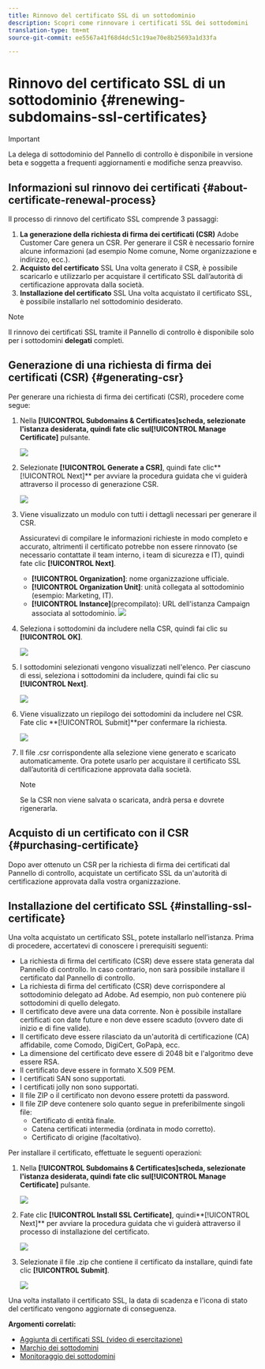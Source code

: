 ```yaml
---
title: Rinnovo del certificato SSL di un sottodominio
description: Scopri come rinnovare i certificati SSL dei sottodomini
translation-type: tm+mt
source-git-commit: ee5567a41f68d4dc51c19ae70e8b25693a1d33fa

---
```



# Rinnovo del certificato SSL di un sottodominio {#renewing-subdomains-ssl-certificates}

>[!IMPORTANT]
>
>La delega di sottodominio del Pannello di controllo è disponibile in versione beta e soggetta a frequenti aggiornamenti e modifiche senza preavviso.

## Informazioni sul rinnovo dei certificati {#about-certificate-renewal-process}

Il processo di rinnovo del certificato SSL comprende 3 passaggi:

1. **La generazione della richiesta di firma dei certificati (CSR)** Adobe Customer Care genera un CSR. Per generare il CSR è necessario fornire alcune informazioni (ad esempio Nome comune, Nome organizzazione e indirizzo, ecc.).
1. **Acquisto del certificato** SSL Una volta generato il CSR, è possibile scaricarlo e utilizzarlo per acquistare il certificato SSL dall’autorità di certificazione approvata dalla società.
1. **Installazione del certificato** SSL Una volta acquistato il certificato SSL, è possibile installarlo nel sottodominio desiderato.

>[!NOTE]
>
>Il rinnovo dei certificati SSL tramite il Pannello di controllo è disponibile solo per i sottodomini **delegati** completi.

## Generazione di una richiesta di firma dei certificati (CSR) {#generating-csr}

Per generare una richiesta di firma dei certificati (CSR), procedere come segue:

1. Nella **[!UICONTROL Subdomains & Certificates]**scheda, selezionate l&#39;istanza desiderata, quindi fate clic sul**[!UICONTROL Manage Certificate]** pulsante.

   ![](assets/renewal1.png)

1. Selezionate **[!UICONTROL Generate a CSR]**, quindi fate clic**[!UICONTROL Next]** per avviare la procedura guidata che vi guiderà attraverso il processo di generazione CSR.

   ![](assets/renewal2.png)

1. Viene visualizzato un modulo con tutti i dettagli necessari per generare il CSR.

   Assicuratevi di compilare le informazioni richieste in modo completo e accurato, altrimenti il certificato potrebbe non essere rinnovato (se necessario contattate il team interno, i team di sicurezza e IT), quindi fate clic **[!UICONTROL Next]**.

   * **[!UICONTROL Organization]**: nome organizzazione ufficiale.
   * **[!UICONTROL Organization Unit]**: unità collegata al sottodominio (esempio: Marketing, IT).
   * **[!UICONTROL Instance]**(precompilato): URL dell&#39;istanza Campaign associata al sottodominio.
   ![](assets/renewal3.png)

1. Seleziona i sottodomini da includere nella CSR, quindi fai clic su **[!UICONTROL OK]**.

   ![](assets/renewal4.png)

1. I sottodomini selezionati vengono visualizzati nell&#39;elenco. Per ciascuno di essi, seleziona i sottodomini da includere, quindi fai clic su **[!UICONTROL Next]**.

   ![](assets/renewal5.png)

1. Viene visualizzato un riepilogo dei sottodomini da includere nel CSR. Fate clic **[!UICONTROL Submit]**per confermare la richiesta.

   ![](assets/renewal6.png)

1. Il file .csr corrispondente alla selezione viene generato e scaricato automaticamente. Ora potete usarlo per acquistare il certificato SSL dall’autorità di certificazione approvata dalla società.

   >[!NOTE]
   >
   >Se la CSR non viene salvata o scaricata, andrà persa e dovrete rigenerarla.

## Acquisto di un certificato con il CSR {#purchasing-certificate}

Dopo aver ottenuto un CSR per la richiesta di firma dei certificati dal Pannello di controllo, acquistate un certificato SSL da un&#39;autorità di certificazione approvata dalla vostra organizzazione.

## Installazione del certificato SSL {#installing-ssl-certificate}

Una volta acquistato un certificato SSL, potete installarlo nell’istanza. Prima di procedere, accertatevi di conoscere i prerequisiti seguenti:

* La richiesta di firma del certificato (CSR) deve essere stata generata dal Pannello di controllo. In caso contrario, non sarà possibile installare il certificato dal Pannello di controllo.
* La richiesta di firma del certificato (CSR) deve corrispondere al sottodominio delegato ad Adobe. Ad esempio, non può contenere più sottodomini di quello delegato.
* Il certificato deve avere una data corrente. Non è possibile installare certificati con date future e non deve essere scaduto (ovvero date di inizio e di fine valide).
* Il certificato deve essere rilasciato da un&#39;autorità di certificazione (CA) affidabile, come Comodo, DigiCert, GoPapà, ecc.
* La dimensione del certificato deve essere di 2048 bit e l&#39;algoritmo deve essere RSA.
* Il certificato deve essere in formato X.509 PEM.
* I certificati SAN sono supportati.
* I certificati jolly non sono supportati.
* Il file ZIP o il certificato non devono essere protetti da password.
* Il file ZIP deve contenere solo quanto segue in preferibilmente singoli file:
   * Certificato di entità finale.
   * Catena certificati intermedia (ordinata in modo corretto).
   * Certificato di origine (facoltativo).

Per installare il certificato, effettuate le seguenti operazioni:

1. Nella **[!UICONTROL Subdomains & Certificates]**scheda, selezionate l&#39;istanza desiderata, quindi fate clic sul**[!UICONTROL Manage Certificate]** pulsante.

   ![](assets/renewal1.png)

1. Fate clic **[!UICONTROL Install SSL Certificate]**, quindi**[!UICONTROL Next]** per avviare la procedura guidata che vi guiderà attraverso il processo di installazione del certificato.

   ![](assets/install1.png)

1. Selezionate il file .zip che contiene il certificato da installare, quindi fate clic **[!UICONTROL Submit]**.

   ![](assets/install2.png)

Una volta installato il certificato SSL, la data di scadenza e l&#39;icona di stato del certificato vengono aggiornate di conseguenza.

**Argomenti correlati:**

* [Aggiunta di certificati SSL (video di esercitazione)](https://docs.adobe.com/content/help/en/campaign-learn/campaign-standard-tutorials/administrating/control-panel/adding-ssl-certificates.html)
* [Marchio dei sottodomini](../../subdomains-certificates/using/subdomains-branding.md)
* [Monitoraggio dei sottodomini](../../subdomains-certificates/using/monitoring-subdomains.md)